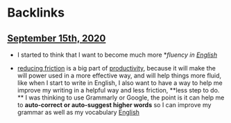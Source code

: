 
# Backlinks
## [September 15th, 2020](<September 15th, 2020.md>)
- I started to think that I want to become much more **fluency in [English](<English.md>)*

- [reducing friction](<reducing friction.md>) is a big part of [productivity](<productivity.md>), because it will make the will power used in a more effective way, and will help things more fluid, like when I start to write in English, I also want to have a way to help me improve my writing in a helpful way and less friction, **less step to do. ** I was thinking to use Grammarly or Google, the point is it can help me to **auto-correct or auto-suggest higher words** so I can improve my grammar as well as my vocabulary [English](<English.md>)

